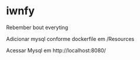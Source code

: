 # iwnfy
Rebember bout everyting

Adicionar mysql conforme dockerfile em /Resources

Acessar Mysql em http://localhost:8080/


